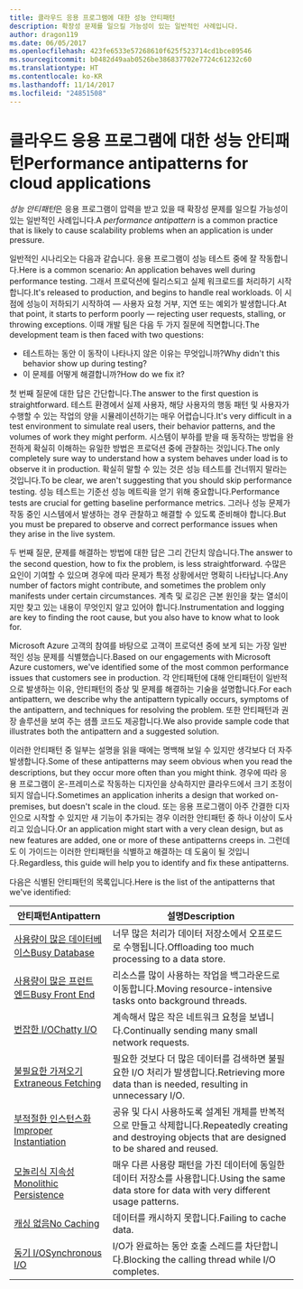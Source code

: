 ```yaml
---
title: 클라우드 응용 프로그램에 대한 성능 안티패턴
description: 확장성 문제를 일으킬 가능성이 있는 일반적인 사례입니다.
author: dragon119
ms.date: 06/05/2017
ms.openlocfilehash: 423fe6533e57268610f625f523714cd1bce89546
ms.sourcegitcommit: b0482d49aab0526be386837702e7724c61232c60
ms.translationtype: HT
ms.contentlocale: ko-KR
ms.lasthandoff: 11/14/2017
ms.locfileid: "24851508"
---
```

# <a name="performance-antipatterns-for-cloud-applications"></a><span data-ttu-id="64657-103">클라우드 응용 프로그램에 대한 성능 안티패턴</span><span class="sxs-lookup"><span data-stu-id="64657-103">Performance antipatterns for cloud applications</span></span>

<span data-ttu-id="64657-104">*성능 안티패턴*은 응용 프로그램이 압력을 받고 있을 때 확장성 문제를 일으킬 가능성이 있는 일반적인 사례입니다.</span><span class="sxs-lookup"><span data-stu-id="64657-104">A *performance antipattern* is a common practice that is likely to cause scalability problems when an application is under pressure.</span></span> 

<span data-ttu-id="64657-105">일반적인 시나리오는 다음과 같습니다. 응용 프로그램이 성능 테스트 중에 잘 작동합니다.</span><span class="sxs-lookup"><span data-stu-id="64657-105">Here is a common scenario: An application behaves well during performance testing.</span></span> <span data-ttu-id="64657-106">그래서 프로덕션에 릴리스되고 실제 워크로드를 처리하기 시작합니다.</span><span class="sxs-lookup"><span data-stu-id="64657-106">It's released to production, and begins to handle real workloads.</span></span> <span data-ttu-id="64657-107">이 시점에 성능이 저하되기 시작하여 &mdash; 사용자 요청 거부, 지연 또는 예외가 발생합니다.</span><span class="sxs-lookup"><span data-stu-id="64657-107">At that point, it starts to perform poorly &mdash; rejecting user requests, stalling, or throwing exceptions.</span></span> <span data-ttu-id="64657-108">이때 개발 팀은 다음 두 가지 질문에 직면합니다.</span><span class="sxs-lookup"><span data-stu-id="64657-108">The development team is then faced with two questions:</span></span>

- <span data-ttu-id="64657-109">테스트하는 동안 이 동작이 나타나지 않은 이유는 무엇입니까?</span><span class="sxs-lookup"><span data-stu-id="64657-109">Why didn't this behavior show up during testing?</span></span>
- <span data-ttu-id="64657-110">이 문제를 어떻게 해결합니까?</span><span class="sxs-lookup"><span data-stu-id="64657-110">How do we fix it?</span></span>

<span data-ttu-id="64657-111">첫 번째 질문에 대한 답은 간단합니다.</span><span class="sxs-lookup"><span data-stu-id="64657-111">The answer to the first question is straightforward.</span></span> <span data-ttu-id="64657-112">테스트 환경에서 실제 사용자, 해당 사용자의 행동 패턴 및 사용자가 수행할 수 있는 작업의 양을 시뮬레이션하기는 매우 어렵습니다.</span><span class="sxs-lookup"><span data-stu-id="64657-112">It's very difficult in a test environment to simulate real users, their behavior patterns, and the volumes of work they might perform.</span></span> <span data-ttu-id="64657-113">시스템이 부하를 받을 때 동작하는 방법을 완전하게 확실히 이해하는 유일한 방법은 프로덕션 중에 관찰하는 것입니다.</span><span class="sxs-lookup"><span data-stu-id="64657-113">The only completely sure way to understand how a system behaves under load is to observe it in production.</span></span> <span data-ttu-id="64657-114">확실히 말할 수 있는 것은 성능 테스트를 건너뛰지 말라는 것입니다.</span><span class="sxs-lookup"><span data-stu-id="64657-114">To be clear, we aren't suggesting that you should skip performance testing.</span></span> <span data-ttu-id="64657-115">성능 테스트는 기준선 성능 메트릭을 얻기 위해 중요합니다.</span><span class="sxs-lookup"><span data-stu-id="64657-115">Performance tests are crucial for getting baseline performance metrics.</span></span> <span data-ttu-id="64657-116">그러나 성능 문제가 작동 중인 시스템에서 발생하는 경우 관찰하고 해결할 수 있도록 준비해야 합니다.</span><span class="sxs-lookup"><span data-stu-id="64657-116">But you must be prepared to observe and correct performance issues when they arise in the live system.</span></span>

<span data-ttu-id="64657-117">두 번째 질문, 문제를 해결하는 방법에 대한 답은 그리 간단치 않습니다.</span><span class="sxs-lookup"><span data-stu-id="64657-117">The answer to the second question, how to fix the problem, is less straightforward.</span></span> <span data-ttu-id="64657-118">수많은 요인이 기여할 수 있으며 경우에 따라 문제가 특정 상황에서만 명확히 나타납니다.</span><span class="sxs-lookup"><span data-stu-id="64657-118">Any number of factors might contribute, and sometimes the problem only manifests under certain circumstances.</span></span> <span data-ttu-id="64657-119">계측 및 로깅은 근본 원인을 찾는 열쇠이지만 찾고 있는 내용이 무엇인지 알고 있어야 합니다.</span><span class="sxs-lookup"><span data-stu-id="64657-119">Instrumentation and logging are key to finding the root cause, but you also have to know what to look for.</span></span> 

<span data-ttu-id="64657-120">Microsoft Azure 고객의 참여를 바탕으로 고객이 프로덕션 중에 보게 되는 가장 일반적인 성능 문제를 식별했습니다.</span><span class="sxs-lookup"><span data-stu-id="64657-120">Based on our engagements with Microsoft Azure customers, we've identified some of the most common performance issues that customers see in production.</span></span> <span data-ttu-id="64657-121">각 안티패턴에 대해 안티패턴이 일반적으로 발생하는 이유, 안티패턴의 증상 및 문제를 해결하는 기술을 설명합니다.</span><span class="sxs-lookup"><span data-stu-id="64657-121">For each antipattern, we describe why the antipattern typically occurs, symptoms of the antipattern, and techniques for resolving the problem.</span></span> <span data-ttu-id="64657-122">또한 안티패턴과 권장 솔루션을 보여 주는 샘플 코드도 제공합니다.</span><span class="sxs-lookup"><span data-stu-id="64657-122">We also provide sample code that illustrates both the antipattern and a suggested solution.</span></span> 

<span data-ttu-id="64657-123">이러한 안티패턴 중 일부는 설명을 읽을 때에는 명백해 보일 수 있지만 생각보다 더 자주 발생합니다.</span><span class="sxs-lookup"><span data-stu-id="64657-123">Some of these antipatterns may seem obvious when you read the descriptions, but they occur more often than you might think.</span></span> <span data-ttu-id="64657-124">경우에 따라 응용 프로그램이 온-프레미스로 작동하는 디자인을 상속하지만 클라우드에서 크기 조정이 되지 않습니다.</span><span class="sxs-lookup"><span data-stu-id="64657-124">Sometimes an application inherits a design that worked on-premises, but doesn't scale in the cloud.</span></span> <span data-ttu-id="64657-125">또는 응용 프로그램이 아주 간결한 디자인으로 시작할 수 있지만 새 기능이 추가되는 경우 이러한 안티패턴 중 하나 이상이 도사리고 있습니다.</span><span class="sxs-lookup"><span data-stu-id="64657-125">Or an application might start with a very clean design, but as new features are added, one or more of these antipatterns creeps in.</span></span> <span data-ttu-id="64657-126">그런데도 이 가이드는 이러한 안티패턴을 식별하고 해결하는 데 도움이 될 것입니다.</span><span class="sxs-lookup"><span data-stu-id="64657-126">Regardless, this guide will help you to identify and fix these antipatterns.</span></span>

<span data-ttu-id="64657-127">다음은 식별된 안티패턴의 목록입니다.</span><span class="sxs-lookup"><span data-stu-id="64657-127">Here is the list of the antipatterns that we've identified:</span></span> 

| <span data-ttu-id="64657-128">안티패턴</span><span class="sxs-lookup"><span data-stu-id="64657-128">Antipattern</span></span> | <span data-ttu-id="64657-129">설명</span><span class="sxs-lookup"><span data-stu-id="64657-129">Description</span></span> |
|-------------|-------------|
| <span data-ttu-id="64657-130">[사용량이 많은 데이터베이스][BusyDatabase]</span><span class="sxs-lookup"><span data-stu-id="64657-130">[Busy Database][BusyDatabase]</span></span> | <span data-ttu-id="64657-131">너무 많은 처리가 데이터 저장소에서 오프로드로 수행됩니다.</span><span class="sxs-lookup"><span data-stu-id="64657-131">Offloading too much processing to a data store.</span></span> |
| <span data-ttu-id="64657-132">[사용량이 많은 프런트 엔드][BusyFrontEnd]</span><span class="sxs-lookup"><span data-stu-id="64657-132">[Busy Front End][BusyFrontEnd]</span></span> | <span data-ttu-id="64657-133">리소스를 많이 사용하는 작업을 백그라운드로 이동합니다.</span><span class="sxs-lookup"><span data-stu-id="64657-133">Moving resource-intensive tasks onto background threads.</span></span> |
| <span data-ttu-id="64657-134">[번잡한 I/O][ChattyIO]</span><span class="sxs-lookup"><span data-stu-id="64657-134">[Chatty I/O][ChattyIO]</span></span> | <span data-ttu-id="64657-135">계속해서 많은 작은 네트워크 요청을 보냅니다.</span><span class="sxs-lookup"><span data-stu-id="64657-135">Continually sending many small network requests.</span></span> |
| <span data-ttu-id="64657-136">[불필요한 가져오기][ExtraneousFetching]</span><span class="sxs-lookup"><span data-stu-id="64657-136">[Extraneous Fetching][ExtraneousFetching]</span></span> | <span data-ttu-id="64657-137">필요한 것보다 더 많은 데이터를 검색하면 불필요한 I/O 처리가 발생합니다.</span><span class="sxs-lookup"><span data-stu-id="64657-137">Retrieving more data than is needed, resulting in unnecessary I/O.</span></span> |
| <span data-ttu-id="64657-138">[부적절한 인스턴스화][ImproperInstantiation]</span><span class="sxs-lookup"><span data-stu-id="64657-138">[Improper Instantiation][ImproperInstantiation]</span></span> | <span data-ttu-id="64657-139">공유 및 다시 사용하도록 설계된 개체를 반복적으로 만들고 삭제합니다.</span><span class="sxs-lookup"><span data-stu-id="64657-139">Repeatedly creating and destroying objects that are designed to be shared and reused.</span></span> |
| <span data-ttu-id="64657-140">[모놀리식 지속성][MonolithicPersistence]</span><span class="sxs-lookup"><span data-stu-id="64657-140">[Monolithic Persistence][MonolithicPersistence]</span></span> | <span data-ttu-id="64657-141">매우 다른 사용량 패턴을 가진 데이터에 동일한 데이터 저장소를 사용합니다.</span><span class="sxs-lookup"><span data-stu-id="64657-141">Using the same data store for data with very different usage patterns.</span></span> |
| <span data-ttu-id="64657-142">[캐싱 없음][NoCaching]</span><span class="sxs-lookup"><span data-stu-id="64657-142">[No Caching][NoCaching]</span></span> | <span data-ttu-id="64657-143">데이터를 캐시하지 못합니다.</span><span class="sxs-lookup"><span data-stu-id="64657-143">Failing to cache data.</span></span> |
| <span data-ttu-id="64657-144">[동기 I/O][SynchronousIO]</span><span class="sxs-lookup"><span data-stu-id="64657-144">[Synchronous I/O][SynchronousIO]</span></span> | <span data-ttu-id="64657-145">I/O가 완료하는 동안 호출 스레드를 차단합니다.</span><span class="sxs-lookup"><span data-stu-id="64657-145">Blocking the calling thread while I/O completes.</span></span> | 

[BusyDatabase]: ./busy-database/index.md
[BusyFrontEnd]: ./busy-front-end/index.md
[ChattyIO]: ./chatty-io/index.md
[ExtraneousFetching]: ./extraneous-fetching/index.md
[ImproperInstantiation]: ./improper-instantiation/index.md
[MonolithicPersistence]: ./monolithic-persistence/index.md
[NoCaching]: ./no-caching/index.md
[SynchronousIO]: ./synchronous-io/index.md